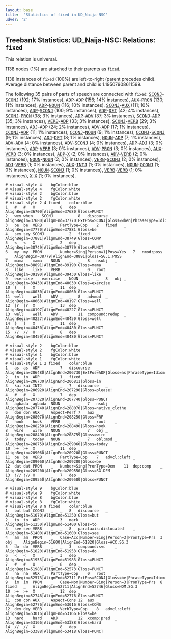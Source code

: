 ```yaml
---
layout: base
title:  'Statistics of fixed in UD_Naija-NSC'
udver: '2'
---
```


## Treebank Statistics: UD_Naija-NSC: Relations: `fixed`

This relation is universal.

1138 nodes (1%) are attached to their parents as `fixed`.

1138 instances of `fixed` (100%) are left-to-right (parent precedes child).
Average distance between parent and child is 1.19507908611599.

The following 35 pairs of parts of speech are connected with `fixed`: <tt><a href="pcm_nsc-pos-SCONJ.html">SCONJ</a></tt>-<tt><a href="pcm_nsc-pos-SCONJ.html">SCONJ</a></tt> (192; 17% instances), <tt><a href="pcm_nsc-pos-ADP.html">ADP</a></tt>-<tt><a href="pcm_nsc-pos-ADP.html">ADP</a></tt> (156; 14% instances), <tt><a href="pcm_nsc-pos-AUX.html">AUX</a></tt>-<tt><a href="pcm_nsc-pos-PRON.html">PRON</a></tt> (130; 11% instances), <tt><a href="pcm_nsc-pos-ADP.html">ADP</a></tt>-<tt><a href="pcm_nsc-pos-NOUN.html">NOUN</a></tt> (116; 10% instances), <tt><a href="pcm_nsc-pos-SCONJ.html">SCONJ</a></tt>-<tt><a href="pcm_nsc-pos-AUX.html">AUX</a></tt> (111; 10% instances), <tt><a href="pcm_nsc-pos-ADP.html">ADP</a></tt>-<tt><a href="pcm_nsc-pos-SCONJ.html">SCONJ</a></tt> (100; 9% instances), <tt><a href="pcm_nsc-pos-ADP.html">ADP</a></tt>-<tt><a href="pcm_nsc-pos-DET.html">DET</a></tt> (42; 4% instances), <tt><a href="pcm_nsc-pos-SCONJ.html">SCONJ</a></tt>-<tt><a href="pcm_nsc-pos-PRON.html">PRON</a></tt> (38; 3% instances), <tt><a href="pcm_nsc-pos-ADP.html">ADP</a></tt>-<tt><a href="pcm_nsc-pos-ADV.html">ADV</a></tt> (37; 3% instances), <tt><a href="pcm_nsc-pos-SCONJ.html">SCONJ</a></tt>-<tt><a href="pcm_nsc-pos-ADP.html">ADP</a></tt> (35; 3% instances), <tt><a href="pcm_nsc-pos-VERB.html">VERB</a></tt>-<tt><a href="pcm_nsc-pos-ADP.html">ADP</a></tt> (33; 3% instances), <tt><a href="pcm_nsc-pos-SCONJ.html">SCONJ</a></tt>-<tt><a href="pcm_nsc-pos-VERB.html">VERB</a></tt> (29; 3% instances), <tt><a href="pcm_nsc-pos-ADJ.html">ADJ</a></tt>-<tt><a href="pcm_nsc-pos-ADP.html">ADP</a></tt> (24; 2% instances), <tt><a href="pcm_nsc-pos-ADV.html">ADV</a></tt>-<tt><a href="pcm_nsc-pos-ADP.html">ADP</a></tt> (17; 1% instances), <tt><a href="pcm_nsc-pos-CCONJ.html">CCONJ</a></tt>-<tt><a href="pcm_nsc-pos-ADP.html">ADP</a></tt> (11; 1% instances), <tt><a href="pcm_nsc-pos-CCONJ.html">CCONJ</a></tt>-<tt><a href="pcm_nsc-pos-NOUN.html">NOUN</a></tt> (9; 1% instances), <tt><a href="pcm_nsc-pos-CCONJ.html">CCONJ</a></tt>-<tt><a href="pcm_nsc-pos-SCONJ.html">SCONJ</a></tt> (9; 1% instances), <tt><a href="pcm_nsc-pos-ADJ.html">ADJ</a></tt>-<tt><a href="pcm_nsc-pos-DET.html">DET</a></tt> (8; 1% instances), <tt><a href="pcm_nsc-pos-NOUN.html">NOUN</a></tt>-<tt><a href="pcm_nsc-pos-ADP.html">ADP</a></tt> (7; 1% instances), <tt><a href="pcm_nsc-pos-ADV.html">ADV</a></tt>-<tt><a href="pcm_nsc-pos-ADV.html">ADV</a></tt> (4; 0% instances), <tt><a href="pcm_nsc-pos-ADV.html">ADV</a></tt>-<tt><a href="pcm_nsc-pos-SCONJ.html">SCONJ</a></tt> (4; 0% instances), <tt><a href="pcm_nsc-pos-ADP.html">ADP</a></tt>-<tt><a href="pcm_nsc-pos-ADJ.html">ADJ</a></tt> (3; 0% instances), <tt><a href="pcm_nsc-pos-ADP.html">ADP</a></tt>-<tt><a href="pcm_nsc-pos-VERB.html">VERB</a></tt> (3; 0% instances), <tt><a href="pcm_nsc-pos-ADV.html">ADV</a></tt>-<tt><a href="pcm_nsc-pos-PRON.html">PRON</a></tt> (3; 0% instances), <tt><a href="pcm_nsc-pos-AUX.html">AUX</a></tt>-<tt><a href="pcm_nsc-pos-VERB.html">VERB</a></tt> (3; 0% instances), <tt><a href="pcm_nsc-pos-ADP.html">ADP</a></tt>-<tt><a href="pcm_nsc-pos-X.html">X</a></tt> (2; 0% instances), <tt><a href="pcm_nsc-pos-ADV.html">ADV</a></tt>-<tt><a href="pcm_nsc-pos-VERB.html">VERB</a></tt> (2; 0% instances), <tt><a href="pcm_nsc-pos-NOUN.html">NOUN</a></tt>-<tt><a href="pcm_nsc-pos-NOUN.html">NOUN</a></tt> (2; 0% instances), <tt><a href="pcm_nsc-pos-VERB.html">VERB</a></tt>-<tt><a href="pcm_nsc-pos-SCONJ.html">SCONJ</a></tt> (2; 0% instances), <tt><a href="pcm_nsc-pos-ADJ.html">ADJ</a></tt>-<tt><a href="pcm_nsc-pos-VERB.html">VERB</a></tt> (1; 0% instances), <tt><a href="pcm_nsc-pos-AUX.html">AUX</a></tt>-<tt><a href="pcm_nsc-pos-INTJ.html">INTJ</a></tt> (1; 0% instances), <tt><a href="pcm_nsc-pos-NOUN.html">NOUN</a></tt>-<tt><a href="pcm_nsc-pos-CCONJ.html">CCONJ</a></tt> (1; 0% instances), <tt><a href="pcm_nsc-pos-NOUN.html">NOUN</a></tt>-<tt><a href="pcm_nsc-pos-SCONJ.html">SCONJ</a></tt> (1; 0% instances), <tt><a href="pcm_nsc-pos-VERB.html">VERB</a></tt>-<tt><a href="pcm_nsc-pos-VERB.html">VERB</a></tt> (1; 0% instances), <tt><a href="pcm_nsc-pos-X.html">X</a></tt>-<tt><a href="pcm_nsc-pos-X.html">X</a></tt> (1; 0% instances).


~~~ conllu
# visual-style 4	bgColor:blue
# visual-style 4	fgColor:white
# visual-style 2	bgColor:blue
# visual-style 2	fgColor:white
# visual-style 2 4 fixed	color:blue
1	#	#	X	_	_	8	dep	_	AlignBegin=36700|AlignEnd=37680|Gloss=PUNCT
2	wey	when	SCONJ	_	_	8	discourse	_	AlignBegin=37680|AlignEnd=37770|ExtPos=SCONJ|Gloss=when|PhraseType=Idiom
3	be	be	VERB	_	PartType=Cop	2	fixed	_	AlignBegin=37770|AlignEnd=37881|Gloss=be
4	sey	sey	SCONJ	_	_	2	fixed	_	AlignBegin=37881|AlignEnd=38749|Gloss=COMP
5	<	<	X	_	_	2	dep	_	AlignBegin=38749|AlignEnd=38779|Gloss=PUNCT
6	my	my	PRON	_	Number=Sing|Person=1|Poss=Yes	7	nmod:poss	_	AlignBegin=38779|AlignEnd=38891|Gloss=SG.1.POSS
7	mama	mama	NOUN	_	_	8	nsubj	_	AlignBegin=38891|AlignEnd=39190|Gloss=mama
8	like	like	VERB	_	_	0	root	_	AlignBegin=39190|AlignEnd=39430|Gloss=like
9	exercise	exercise	NOUN	_	_	8	obj	_	AlignBegin=39430|AlignEnd=40030|Gloss=exercise
10	{	{	X	_	_	11	dep	_	AlignBegin=40030|AlignEnd=40060|Gloss=PUNCT
11	well	well	ADV	_	_	8	advmod	_	AlignBegin=40060|AlignEnd=40197|Gloss=well
12	|r	|r	X	_	_	13	dep	_	AlignBegin=40197|AlignEnd=40227|Gloss=PUNCT
13	well	well	ADV	_	_	11	compound:redup	_	AlignBegin=40227|AlignEnd=40450|Gloss=well
14	}	}	X	_	_	11	dep	_	AlignBegin=40450|AlignEnd=40480|Gloss=PUNCT
15	//	//	X	_	_	8	dep	_	AlignBegin=40450|AlignEnd=40480|Gloss=PUNCT

~~~


~~~ conllu
# visual-style 2	bgColor:blue
# visual-style 2	fgColor:white
# visual-style 1	bgColor:blue
# visual-style 1	fgColor:white
# visual-style 1 2 fixed	color:blue
1	as	as	ADP	_	_	7	discourse	_	AlignBegin=206480|AlignEnd=206730|ExtPos=ADP|Gloss=as|PhraseType=Idiom
2	in	in	ADP	_	_	1	fixed	_	AlignBegin=206730|AlignEnd=206811|Gloss=in
3	kai	kai	INTJ	_	_	7	discourse	_	AlignBegin=206920|AlignEnd=207290|Gloss=please!
4	#	#	X	_	_	7	dep	_	AlignBegin=207320|AlignEnd=207740|Gloss=PUNCT
5	agbada	agbada	NOUN	_	_	7	nsubj	_	AlignBegin=207740|AlignEnd=208070|Gloss=native_clothe
6	don	don	AUX	_	Aspect=Perf	7	aux	_	AlignBegin=208070|AlignEnd=208250|Gloss=PRF
7	hook	hook	VERB	_	_	0	root	_	AlignBegin=208250|AlignEnd=208490|Gloss=hook
8	wire	wire	NOUN	_	_	7	obj	_	AlignBegin=208490|AlignEnd=208759|Gloss=wire
9	today	today	NOUN	_	_	7	obl:mod	_	AlignBegin=208759|AlignEnd=209060|Gloss=today
10	>+	>+	X	_	_	11	dep	_	AlignBegin=209060|AlignEnd=209200|Gloss=PUNCT
11	be	be	VERB	_	PartType=Cop	7	advcl:cleft	_	AlignBegin=209060|AlignEnd=209200|Gloss=be
12	dat	dat	PRON	_	Number=Sing|PronType=Dem	11	dep:comp	_	AlignBegin=209200|AlignEnd=209550|Gloss=SG.DEM
13	!//	!//	X	_	_	7	dep	_	AlignBegin=209550|AlignEnd=209580|Gloss=PUNCT

~~~


~~~ conllu
# visual-style 9	bgColor:blue
# visual-style 9	fgColor:white
# visual-style 8	bgColor:blue
# visual-style 8	fgColor:white
# visual-style 8 9 fixed	color:blue
1	but	but	CCONJ	_	_	8	discourse	_	AlignBegin=51070|AlignEnd=51250|Gloss=but
2	to	to	ADP	_	_	3	mark	_	AlignBegin=51250|AlignEnd=51400|Gloss=to
3	see	see	VERB	_	_	8	parataxis:dislocated	_	AlignBegin=51400|AlignEnd=51600|Gloss=see
4	am	am	PRON	_	Case=Acc|Number=Sing|Person=3|PronType=Prs	3	obj	_	AlignBegin=51600|AlignEnd=51820|Gloss=ACC.SG.3
5	do	do	VERB	_	_	3	compound:svc	_	AlignBegin=51820|AlignEnd=51953|Gloss=do
6	<	<	X	_	_	3	dep	_	AlignBegin=51953|AlignEnd=51983|Gloss=PUNCT
7	#	#	X	_	_	8	dep	_	AlignBegin=51983|AlignEnd=52573|Gloss=PUNCT
8	na	na	AUX	_	PartType=Cop	0	root	_	AlignBegin=52573|AlignEnd=52711|ExtPos=SCONJ|Gloss=be|PhraseType=Idiom
9	im	im	PRON	_	Case=Nom|Number=Sing|Person=3|PronType=Prs	8	fixed	_	AlignBegin=52711|AlignEnd=52746|Gloss=NOM.SG.3
10	>+	>+	X	_	_	12	dep	_	AlignBegin=52746|AlignEnd=52776|Gloss=PUNCT
11	con	con	AUX	_	Aspect=Cons	12	aux	_	AlignBegin=52776|AlignEnd=53016|Gloss=CONS
12	dey	dey	VERB	_	VerbType=Cop	8	advcl:cleft	_	AlignBegin=53016|AlignEnd=53166|Gloss=be
13	hard	hard	ADJ	_	_	12	xcomp:pred	_	AlignBegin=53166|AlignEnd=53388|Gloss=hard
14	//	//	X	_	_	8	dep	_	AlignBegin=53388|AlignEnd=53418|Gloss=PUNCT

~~~



